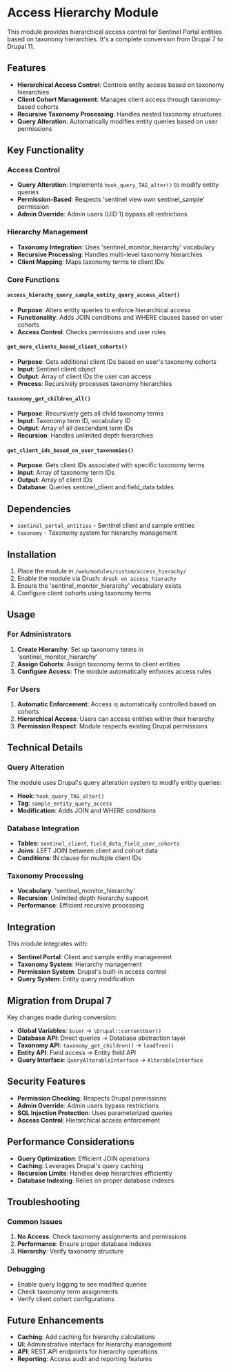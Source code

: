 # Access Hierarchy Module

This module provides hierarchical access control for Sentinel Portal entities based on taxonomy hierarchies. It's a complete conversion from Drupal 7 to Drupal 11.

## Features

- **Hierarchical Access Control**: Controls entity access based on taxonomy hierarchies
- **Client Cohort Management**: Manages client access through taxonomy-based cohorts
- **Recursive Taxonomy Processing**: Handles nested taxonomy structures
- **Query Alteration**: Automatically modifies entity queries based on user permissions

## Key Functionality

### Access Control
- **Query Alteration**: Implements `hook_query_TAG_alter()` to modify entity queries
- **Permission-Based**: Respects 'sentinel view own sentinel_sample' permission
- **Admin Override**: Admin users (UID 1) bypass all restrictions

### Hierarchy Management
- **Taxonomy Integration**: Uses 'sentinel_monitor_hierarchy' vocabulary
- **Recursive Processing**: Handles multi-level taxonomy hierarchies
- **Client Mapping**: Maps taxonomy terms to client IDs

### Core Functions

#### `access_hierachy_query_sample_entity_query_access_alter()`
- **Purpose**: Alters entity queries to enforce hierarchical access
- **Functionality**: Adds JOIN conditions and WHERE clauses based on user cohorts
- **Access Control**: Checks permissions and user roles

#### `get_more_clients_based_client_cohorts()`
- **Purpose**: Gets additional client IDs based on user's taxonomy cohorts
- **Input**: Sentinel client object
- **Output**: Array of client IDs the user can access
- **Process**: Recursively processes taxonomy hierarchies

#### `taxonomy_get_children_all()`
- **Purpose**: Recursively gets all child taxonomy terms
- **Input**: Taxonomy term ID, vocabulary ID
- **Output**: Array of all descendant term IDs
- **Recursion**: Handles unlimited depth hierarchies

#### `get_client_ids_based_on_user_taxonomies()`
- **Purpose**: Gets client IDs associated with specific taxonomy terms
- **Input**: Array of taxonomy term IDs
- **Output**: Array of client IDs
- **Database**: Queries sentinel_client and field_data tables

## Dependencies

- `sentinel_portal_entities` - Sentinel client and sample entities
- `taxonomy` - Taxonomy system for hierarchy management

## Installation

1. Place the module in `/web/modules/custom/access_hierachy/`
2. Enable the module via Drush: `drush en access_hierachy`
3. Ensure the 'sentinel_monitor_hierarchy' vocabulary exists
4. Configure client cohorts using taxonomy terms

## Usage

### For Administrators

1. **Create Hierarchy**: Set up taxonomy terms in 'sentinel_monitor_hierarchy'
2. **Assign Cohorts**: Assign taxonomy terms to client entities
3. **Configure Access**: The module automatically enforces access rules

### For Users

1. **Automatic Enforcement**: Access is automatically controlled based on cohorts
2. **Hierarchical Access**: Users can access entities within their hierarchy
3. **Permission Respect**: Module respects existing Drupal permissions

## Technical Details

### Query Alteration
The module uses Drupal's query alteration system to modify entity queries:
- **Hook**: `hook_query_TAG_alter()`
- **Tag**: `sample_entity_query_access`
- **Modification**: Adds JOIN and WHERE conditions

### Database Integration
- **Tables**: `sentinel_client`, `field_data_field_user_cohorts`
- **Joins**: LEFT JOIN between client and cohort data
- **Conditions**: IN clause for multiple client IDs

### Taxonomy Processing
- **Vocabulary**: 'sentinel_monitor_hierarchy'
- **Recursion**: Unlimited depth hierarchy support
- **Performance**: Efficient recursive processing

## Integration

This module integrates with:
- **Sentinel Portal**: Client and sample entity management
- **Taxonomy System**: Hierarchy management
- **Permission System**: Drupal's built-in access control
- **Query System**: Entity query modification

## Migration from Drupal 7

Key changes made during conversion:
- **Global Variables**: `$user` → `\Drupal::currentUser()`
- **Database API**: Direct queries → Database abstraction layer
- **Taxonomy API**: `taxonomy_get_children()` → `loadTree()`
- **Entity API**: Field access → Entity field API
- **Query Interface**: `QueryAlterableInterface` → `AlterableInterface`

## Security Features

- **Permission Checking**: Respects Drupal permissions
- **Admin Override**: Admin users bypass restrictions
- **SQL Injection Protection**: Uses parameterized queries
- **Access Control**: Hierarchical access enforcement

## Performance Considerations

- **Query Optimization**: Efficient JOIN operations
- **Caching**: Leverages Drupal's query caching
- **Recursion Limits**: Handles deep hierarchies efficiently
- **Database Indexing**: Relies on proper database indexes

## Troubleshooting

### Common Issues

1. **No Access**: Check taxonomy assignments and permissions
2. **Performance**: Ensure proper database indexes
3. **Hierarchy**: Verify taxonomy structure

### Debugging

- Enable query logging to see modified queries
- Check taxonomy term assignments
- Verify client cohort configurations

## Future Enhancements

- **Caching**: Add caching for hierarchy calculations
- **UI**: Administrative interface for hierarchy management
- **API**: REST API endpoints for hierarchy operations
- **Reporting**: Access audit and reporting features


